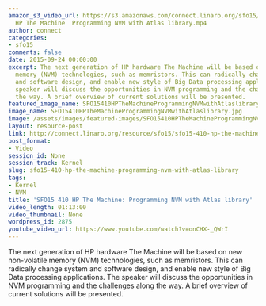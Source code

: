 ```yaml
---
amazon_s3_video_url: https://s3.amazonaws.com/connect.linaro.org/sfo15/Videos/09-24-Thursday/SFO15-410
  HP The Machine  Programming NVM with Atlas library.mp4
author: connect
categories:
- sfo15
comments: false
date: 2015-09-24 00:00:00
excerpt: The next generation of HP hardware The Machine will be based on new non-volatile
  memory (NVM) technologies, such as memristors. This can radically change system
  and software design, and enable new style of Big Data processing applications. The
  speaker will discuss the opportunities in NVM programming and the challenges along
  the way. A brief overview of current solutions will be presented.
featured_image_name: SFO15410HPTheMachineProgrammingNVMwithAtlaslibrary.jpg
image_name: SFO15410HPTheMachineProgrammingNVMwithAtlaslibrary.jpg
image: /assets/images/featured-images/SFO15410HPTheMachineProgrammingNVMwithAtlaslibrary.jpg
layout: resource-post
link: http://connect.linaro.org/resource/sfo15/sfo15-410-hp-the-machine-programming-nvm-with-atlas-library/
post_format:
- Video
session_id: None
session_track: Kernel
slug: sfo15-410-hp-the-machine-programming-nvm-with-atlas-library
tags:
- Kernel
- NVM
title: 'SFO15 410 HP The Machine: Programming NVM with Atlas library'
video_length: 01:13:00
video_thumbnail: None
wordpress_id: 2875
youtube_video_url: https://www.youtube.com/watch?v=onCHX-_QWrI
---
```


The next generation of HP hardware The Machine will be based on new non-volatile memory (NVM) technologies, such as memristors. This can radically change system and software design, and enable new style of Big Data processing applications. The speaker will discuss the opportunities in NVM programming and the challenges along the way. A brief overview of current solutions will be presented.
